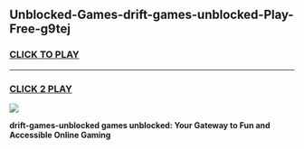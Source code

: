 
## Unblocked-Games-drift-games-unblocked-Play-Free-g9tej
<h3>
<a href="https://premium76.site?title=drift-games-unblocked&ref=24M">CLICK TO PLAY</a></h3>
<hr>

<h3>
<a href="https://premium76.site?title=drift-games-unblocked&ref=24M">CLICK 2 PLAY</a>
  
</h3>

<a href="https://premium76.site?title=drift-games-unblocked&ref=24M"><img src="https://clearcache.store/games.png"></a>


**drift-games-unblocked games unblocked: Your Gateway to Fun and Accessible Online Gaming**
